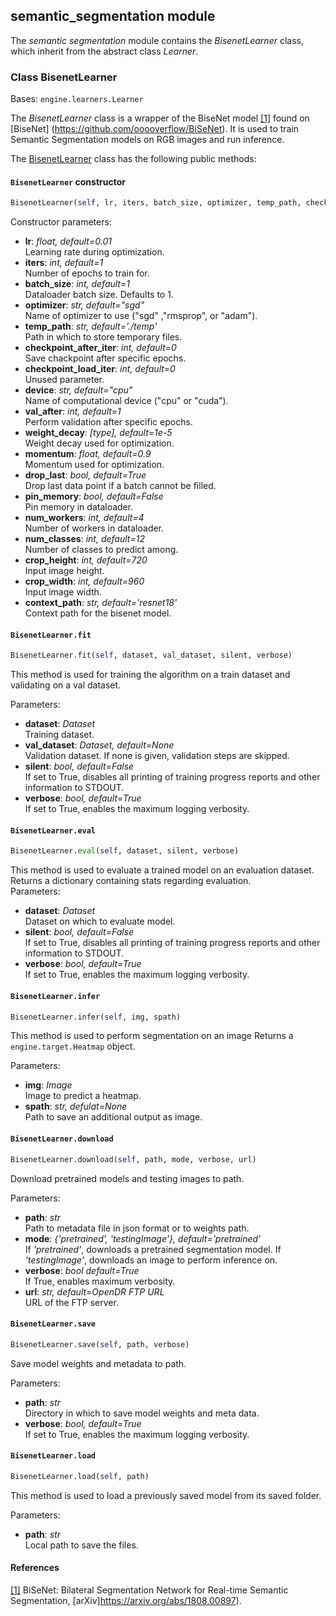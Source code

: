 ## semantic_segmentation module

The *semantic segmentation* module contains the *BisenetLearner* class, which inherit from the abstract class *Learner*.


### Class BisenetLearner
Bases: `engine.learners.Learner`

The *BisenetLearner* class is a wrapper of the BiseNet model [[1]](#bisenetp) found on [BiseNet] (https://github.com/ooooverflow/BiSeNet).
It is used to train Semantic Segmentation models on RGB images and run inference.




The [BisenetLearner](#src.opendr.perception.semantic_segmentation.bisenet.bisenet_learner.py) class has the
following public methods:

#### `BisenetLearner` constructor
```python
BisenetLearner(self, lr, iters, batch_size, optimizer, temp_path, checkpoint_after_iter, checkpoint_load_iter, device, val_after, weight_decay, momentum, drop_last, pin_memory, num_workers, num_classes, crop_height, crop_width, context_path)
```

Constructor parameters:
  - **lr**: *float, default=0.01*  
    Learning rate during optimization. 
  - **iters**: *int, default=1*  
    Number of epochs to train for. 
  - **batch_size**: *int, default=1*  
    Dataloader batch size. Defaults to 1.
  - **optimizer**: *str, default="sgd"*  
    Name of optimizer to use ("sgd" ,"rmsprop", or "adam"). 
  - **temp_path**: *str, default='./temp'*  
    Path in which to store temporary files. 
  - **checkpoint_after_iter**: *int, default=0*  
    Save chackpoint after specific epochs. 
  - **checkpoint_load_iter**: *int, default=0*  
    Unused parameter. 
  - **device**: *str, default="cpu"*  
    Name of computational device ("cpu" or "cuda"). 
  - **val_after**: *int, default=1*  
    Perform validation after specific epochs. 
  - **weight_decay**: *[type], default=1e-5*  
    Weight decay used for optimization. 
  - **momentum**: *float, default=0.9*  
    Momentum used for optimization. 
  - **drop_last**: *bool, default=True*  
    Drop last data point if a batch cannot be filled. 
  - **pin_memory**: *bool, default=False*  
    Pin memory in dataloader. 
  - **num_workers**: *int, default=4*  
    Number of workers in dataloader. 
  - **num_classes**: *int, default=12*  
    Number of classes to predict among. 
  - **crop_height**: *int, default=720*  
    Input image height.
  - **crop_width**: *int, default=960*  
    Input image width.
  - **context_path**: *str, default='resnet18'*  
    Context path for the bisenet model.


#### `BisenetLearner.fit`
```python
BisenetLearner.fit(self, dataset, val_dataset, silent, verbose)
```

This method is used for training the algorithm on a train dataset and validating on a val dataset.

Parameters:
  - **dataset**: *Dataset*    
    Training dataset.
  - **val_dataset**: *Dataset, default=None*  
    Validation dataset. If none is given, validation steps are skipped.
  - **silent**: *bool, default=False*  
    If set to True, disables all printing of training progress reports and other information to STDOUT.  
  - **verbose**: *bool, default=True*  
    If set to True, enables the maximum logging verbosity. 


#### `BisenetLearner.eval`
```python
BisenetLearner.eval(self, dataset, silent, verbose)
```
This method is used to evaluate a trained model on an evaluation dataset.
Returns a dictionary containing stats regarding evaluation.  
Parameters:
  - **dataset**: *Dataset*  
    Dataset on which to evaluate model.
  - **silent**: *bool, default=False*  
    If set to True, disables all printing of training progress reports and other information to STDOUT.  
  - **verbose**: *bool, default=True*  
    If set to True, enables the maximum logging verbosity. 


#### `BisenetLearner.infer`
```python
BisenetLearner.infer(self, img, spath)
```

This method is used to perform segmentation on an image
Returns a `engine.target.Heatmap` object.

Parameters:
  - **img**: *Image*  
    Image to predict a heatmap.
  - **spath**: *str, defulat=None*     
    Path to save an additional output as image.  


#### `BisenetLearner.download`
```python
BisenetLearner.download(self, path, mode, verbose, url)
```

Download pretrained models and testing images to path.

Parameters:
- **path**: *str*  
  Path to metadata file in json format or to weights path.
- **mode**: *{'pretrained', 'testingImage'}, default='pretrained'*  
  If *'pretrained'*, downloads a pretrained segmentation model. If *'testingImage'*, downloads an image to perform inference on. 
- **verbose**: *bool default=True*  
  If True, enables maximum verbosity.
- **url**: *str, default=OpenDR FTP URL*   
  URL of the FTP server.


#### `BisenetLearner.save`
```python
BisenetLearner.save(self, path, verbose)
```

Save model weights and metadata to path.

Parameters:
- **path**: *str*  
  Directory in which to save model weights and meta data.
- **verbose**: *bool, default=True*  
  If set to True, enables the maximum logging verbosity. 


#### `BisenetLearner.load`
```python
BisenetLearner.load(self, path)
```

This method is used to load a previously saved model from its saved folder.

Parameters:
- **path**: *str*  
  Local path to save the files.



#### References
<a name="bisenetp" href="https://arxiv.org/abs/1808.00897">[1]</a> BiSeNet: Bilateral Segmentation Network for Real-time Semantic Segmentation,
[arXiv]https://arxiv.org/abs/1808.00897).  
